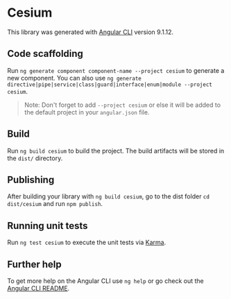 # Cesium

This library was generated with [Angular CLI](https://github.com/angular/angular-cli) version 9.1.12.

## Code scaffolding

Run `ng generate component component-name --project cesium` to generate a new component. You can also use `ng generate directive|pipe|service|class|guard|interface|enum|module --project cesium`.
> Note: Don't forget to add `--project cesium` or else it will be added to the default project in your `angular.json` file. 

## Build

Run `ng build cesium` to build the project. The build artifacts will be stored in the `dist/` directory.

## Publishing

After building your library with `ng build cesium`, go to the dist folder `cd dist/cesium` and run `npm publish`.

## Running unit tests

Run `ng test cesium` to execute the unit tests via [Karma](https://karma-runner.github.io).

## Further help

To get more help on the Angular CLI use `ng help` or go check out the [Angular CLI README](https://github.com/angular/angular-cli/blob/master/README.md).
